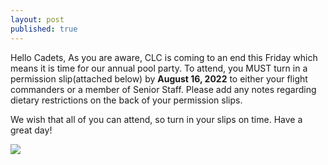 ```yaml
---
layout: post
published: true
---
```

Hello Cadets,
As you are aware, CLC is coming to an end this Friday which means it is time for our annual pool party. To attend, you MUST turn in a permission slip(attached below) by **August 16, 2022** to either your flight commanders or a member of Senior Staff. Please add any notes regarding dietary restrictions on the back of your permission slips. 

We wish that all of you can attend, so turn in your slips on time.
Have a great day!

![]({{site.baseurl}}/)

